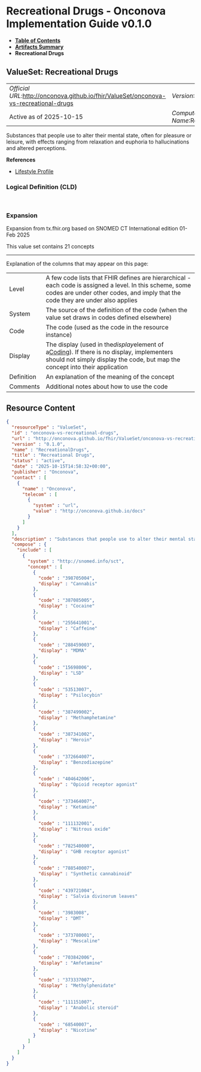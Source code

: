 # Recreational Drugs - Onconova Implementation Guide v0.1.0

* [**Table of Contents**](toc.md)
* [**Artifacts Summary**](artifacts.md)
* **Recreational Drugs**

## ValueSet: Recreational Drugs 

| | |
| :--- | :--- |
| *Official URL*:http://onconova.github.io/fhir/ValueSet/onconova-vs-recreational-drugs | *Version*:0.1.0 |
| Active as of 2025-10-15 | *Computable Name*:RecreationalDrugs |

 
Substances that people use to alter their mental state, often for pleasure or leisure, with effects ranging from relaxation and euphoria to hallucinations and altered perceptions. 

 **References** 

* [Lifestyle Profile](StructureDefinition-onconova-lifestyle.md)

### Logical Definition (CLD)

 

### Expansion

Expansion from tx.fhir.org based on SNOMED CT International edition 01-Feb 2025

This value set contains 21 concepts

-------

 Explanation of the columns that may appear on this page: 

| | |
| :--- | :--- |
| Level | A few code lists that FHIR defines are hierarchical - each code is assigned a level. In this scheme, some codes are under other codes, and imply that the code they are under also applies |
| System | The source of the definition of the code (when the value set draws in codes defined elsewhere) |
| Code | The code (used as the code in the resource instance) |
| Display | The display (used in the*display*element of a[Coding](http://hl7.org/fhir/R4/datatypes.html#Coding)). If there is no display, implementers should not simply display the code, but map the concept into their application |
| Definition | An explanation of the meaning of the concept |
| Comments | Additional notes about how to use the code |



## Resource Content

```json
{
  "resourceType" : "ValueSet",
  "id" : "onconova-vs-recreational-drugs",
  "url" : "http://onconova.github.io/fhir/ValueSet/onconova-vs-recreational-drugs",
  "version" : "0.1.0",
  "name" : "RecreationalDrugs",
  "title" : "Recreational Drugs",
  "status" : "active",
  "date" : "2025-10-15T14:58:32+00:00",
  "publisher" : "Onconova",
  "contact" : [
    {
      "name" : "Onconova",
      "telecom" : [
        {
          "system" : "url",
          "value" : "http://onconova.github.io/docs"
        }
      ]
    }
  ],
  "description" : "Substances that people use to alter their mental state, often for pleasure or leisure, with effects ranging from relaxation and euphoria to hallucinations and altered perceptions.",
  "compose" : {
    "include" : [
      {
        "system" : "http://snomed.info/sct",
        "concept" : [
          {
            "code" : "398705004",
            "display" : "Cannabis"
          },
          {
            "code" : "387085005",
            "display" : "Cocaine"
          },
          {
            "code" : "255641001",
            "display" : "Caffeine"
          },
          {
            "code" : "288459003",
            "display" : "MDMA"
          },
          {
            "code" : "15698006",
            "display" : "LSD"
          },
          {
            "code" : "53513007",
            "display" : "Psilocybin"
          },
          {
            "code" : "387499002",
            "display" : "Methamphetamine"
          },
          {
            "code" : "387341002",
            "display" : "Heroin"
          },
          {
            "code" : "372664007",
            "display" : "Benzodiazepine"
          },
          {
            "code" : "404642006",
            "display" : "Opioid receptor agonist"
          },
          {
            "code" : "373464007",
            "display" : "Ketamine"
          },
          {
            "code" : "111132001",
            "display" : "Nitrous oxide"
          },
          {
            "code" : "782540000",
            "display" : "GHB receptor agonist"
          },
          {
            "code" : "788540007",
            "display" : "Synthetic cannabinoid"
          },
          {
            "code" : "439721004",
            "display" : "Salvia divinorum leaves"
          },
          {
            "code" : "3983008",
            "display" : "DMT"
          },
          {
            "code" : "373780001",
            "display" : "Mescaline"
          },
          {
            "code" : "703842006",
            "display" : "Amfetamine"
          },
          {
            "code" : "373337007",
            "display" : "Methylphenidate"
          },
          {
            "code" : "111151007",
            "display" : "Anabolic steroid"
          },
          {
            "code" : "68540007",
            "display" : "Nicotine"
          }
        ]
      }
    ]
  }
}

```
